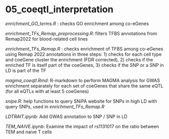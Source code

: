 # 05_coeqtl_interpretation

*enrichment_GO_terms.R* :  checks GO enrichment among co-eGenes

*enrichment_TFs_Remap_preprocessing.R*: filters TFBS annotations from Remap2022 for blood-related cell lines

*enrichment_TFs_Remap.R* : checks enrichment of TFBS among co-eGenes using Remap 2022 annotations in three steps: 1) checks for each cell type and coeGene cluster the enrichment (FDR corrected), 2) checks if the enriched TF is itself part of the coeGenes, 3) checks if the SNP or a SNP in LD is part of the TF

*magma_coeqtl.Rmd*: R-markdown to perform MAGMA analysis for  GWAS enrichment separately for each set of coeGenes that share the same eQTL (for all eQTLs with at least 5 coeGenes)

*snipe.R*: help functions to query SNiPA website for SNPs in high LD with query SNPs, used in *enrichment_TFs_Remap.R*

*LDTRAIT.ipynb*: Add GWAS annotation to SNP / SNP in LD

*TEM_NAIVE.ipynb*: Examine the impact of rs1131017 on the ratio between TEM and naive T cells
